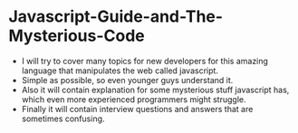 # Javascript-Guide-and-The-Mysterious-Code

- I will try to cover many topics for new developers for this amazing language that manipulates the web called javascript.
- Simple as possible, so even younger guys understand it.
- Also it will contain explanation for some mysterious stuff javascript has, which even more experienced programmers might struggle.
- Finally it will contain interview questions and answers that are sometimes confusing.

